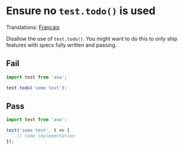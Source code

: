 # Ensure no `test.todo()` is used

Translations: [Français](https://github.com/sindresorhus/ava-docs/blob/master/fr_FR/related/eslint-plugin-ava/docs/rules/no-todo-test.md)

Disallow the use of `test.todo()`. You might want to do this to only ship features with specs fully written and passing.


## Fail

```js
import test from 'ava';

test.todo('some test');
```


## Pass

```js
import test from 'ava';

test('some test', t => {
	// Some implementation
});
```
